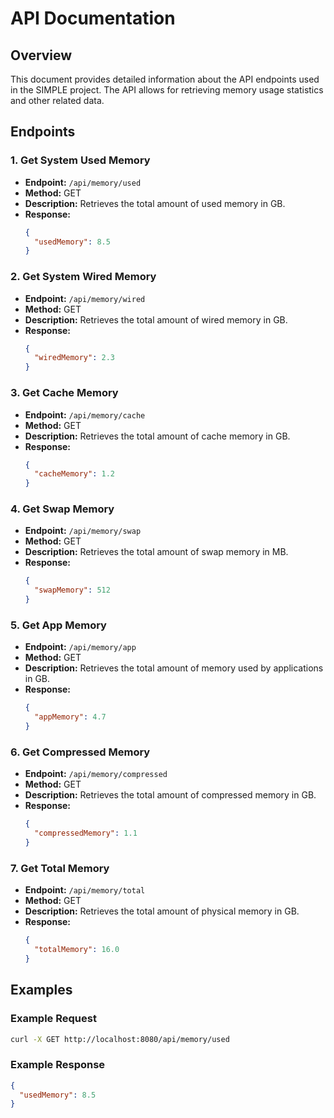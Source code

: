 # API Documentation

## Overview

This document provides detailed information about the API endpoints used in the SIMPLE project. The API allows for retrieving memory usage statistics and other related data.

## Endpoints

### 1. Get System Used Memory

- **Endpoint:** `/api/memory/used`
- **Method:** GET
- **Description:** Retrieves the total amount of used memory in GB.
- **Response:**
  ```json
  {
    "usedMemory": 8.5
  }
  ```

### 2. Get System Wired Memory

- **Endpoint:** `/api/memory/wired`
- **Method:** GET
- **Description:** Retrieves the total amount of wired memory in GB.
- **Response:**
  ```json
  {
    "wiredMemory": 2.3
  }
  ```

### 3. Get Cache Memory

- **Endpoint:** `/api/memory/cache`
- **Method:** GET
- **Description:** Retrieves the total amount of cache memory in GB.
- **Response:**
  ```json
  {
    "cacheMemory": 1.2
  }
  ```

### 4. Get Swap Memory

- **Endpoint:** `/api/memory/swap`
- **Method:** GET
- **Description:** Retrieves the total amount of swap memory in MB.
- **Response:**
  ```json
  {
    "swapMemory": 512
  }
  ```

### 5. Get App Memory

- **Endpoint:** `/api/memory/app`
- **Method:** GET
- **Description:** Retrieves the total amount of memory used by applications in GB.
- **Response:**
  ```json
  {
    "appMemory": 4.7
  }
  ```

### 6. Get Compressed Memory

- **Endpoint:** `/api/memory/compressed`
- **Method:** GET
- **Description:** Retrieves the total amount of compressed memory in GB.
- **Response:**
  ```json
  {
    "compressedMemory": 1.1
  }
  ```

### 7. Get Total Memory

- **Endpoint:** `/api/memory/total`
- **Method:** GET
- **Description:** Retrieves the total amount of physical memory in GB.
- **Response:**
  ```json
  {
    "totalMemory": 16.0
  }
  ```

## Examples

### Example Request

```sh
curl -X GET http://localhost:8080/api/memory/used
```

### Example Response

```json
{
  "usedMemory": 8.5
}
```
